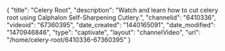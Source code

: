 {
    "title": "Celery Root",
    "description": "Watch and learn how to cut celery root using Calphalon Self-Sharpening Cutlery.",
    "channelid": "6410336",
    "videoid": "67360395",
    "date_created": "1440165091",
    "date_modified": "1470946846",
    "type": "captivate",
    "layout": "channelVideo",
    "url": "\/home\/celery-root\/6410336-67360395"
}